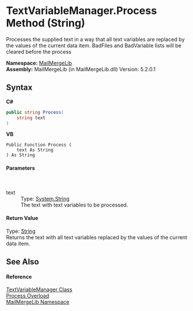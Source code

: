 # TextVariableManager.Process Method (String)
 

Processes the supplied text in a way that all text variables are replaced by the values of the current data item. BadFiles and BadVariable lists will be cleared before the process

**Namespace:**&nbsp;<a href="31c6ebbe-d683-7561-7308-5a5ee1f76bf5">MailMergeLib</a><br />**Assembly:**&nbsp;MailMergeLib (in MailMergeLib.dll) Version: 5.2.0.1

## Syntax

**C#**<br />
``` C#
public string Process(
	string text
)
```

**VB**<br />
``` VB
Public Function Process ( 
	text As String
) As String
```


#### Parameters
&nbsp;<dl><dt>text</dt><dd>Type: <a href="http://msdn2.microsoft.com/en-us/library/s1wwdcbf" target="_blank">System.String</a><br />The text with text variables to be processed.</dd></dl>

#### Return Value
Type: <a href="http://msdn2.microsoft.com/en-us/library/s1wwdcbf" target="_blank">String</a><br />Returns the text with all text variables replaced by the values of the current data item.

## See Also


#### Reference
<a href="d38e8275-4359-1016-4792-c8c3c8e8a6b5">TextVariableManager Class</a><br /><a href="98916d15-6b49-4e63-2d90-03e7777f0bb2">Process Overload</a><br /><a href="31c6ebbe-d683-7561-7308-5a5ee1f76bf5">MailMergeLib Namespace</a><br />